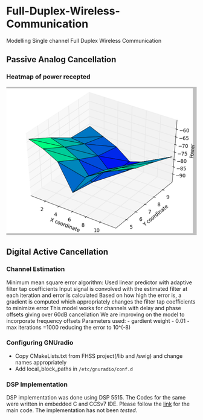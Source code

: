 # Full-Duplex-Wireless-Communication
Modelling Single channel Full Duplex Wireless Communication </br>

## Passive Analog Cancellation
### Heatmap of power recepted
![Heat_map](Passive_Cancellation/passive_cancellation.png)

## Digital Active Cancellation
### Channel Estimation
  Minimum mean square error algorithm:
  Used linear predictor with adaptive filter tap coefficients
  Input signal is convolved with the estimated filter at each iteration and error is calculated
  Based on how high the error is, a gradient is computed which appropriately changes the filter tap coefficients to minimize error
  This model works for channels with delay and phase offsets giving over 60dB cancellation
  We are improving on the model to incorporate frequency offsets
  Parameters used:
    - gardient weight - 0.01
    - max iterations =1000  reducing the error to 10^(-8)  
    
  
### Configuring GNUradio
- Copy CMakeLists.txt from FHSS project(/lib and /swig) and change names appropriately
- Add local_block_paths in `/etc/gnuradio/conf.d`

### DSP Implementation
DSP implementation was done using DSP 5515. The Codes for the same were written in embedded C and CCSv7 IDE. Please follow the [link](Active_Cancellation/DSP_Project/main.c) for the main code. The implementation has not been *tested*. 